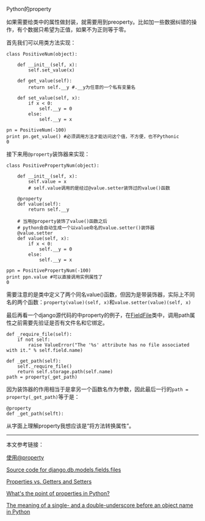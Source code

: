 Python的property

如果需要给类中的属性做封装，就需要用到preoperty。比如加一些数据纠错的操作，有个数据只希望为正值，如果不为正则等于零。

首先我们可以用类方法实现：

    class PositiveNum(object):
    
        def __init__(self, x):
            self.set_value(x)
    
        def get_value(self):
            return self.__y #.__y为任意的一个私有变量名
    
        def set_value(self, x):
            if x < 0:
                self.__y = 0
            else:
                self.__y = x
    
    pn = PositiveNum(-100)
    print pn.get_value() #必须调用方法才能访问这个值，不方便，也不Pythonic
    0

接下来用`@property`装饰器来实现：

    class PositivePropertyNum(object):
    
        def __init__(self, x):
            self.value = x
            # self.value调用的是经过@value.setter装饰过的value()函数
		    
        @property
        def value(self):
            return self.__y
            
        # 当用@property装饰了value()函数之后
        # python会自动生成一个以value命名的value.setter()装饰器
        @value.setter 
        def value(self, x):
            if x < 0:
                self.__y = 0
            else:
                self.__y = x
    
    ppn = PositivePropertyNum(-100)
    print ppn.value #可以直接调用实例属性了
    0

需要注意的是类中定义了两个同名value()函数，但因为是带装饰器，实际上不同名的两个函数：`property(value)(self, x)`和`value.setter(value)(self, x)`

最后再看一个django源代码的中property的例子，在[FieldFile](https://docs.djangoproject.com/en/1.8/_modules/django/db/models/fields/files/#FieldFile)类中，调用path属性之前需要先验证是否有文件名和它绑定。

    def _require_file(self):
        if not self:
            raise ValueError("The '%s' attribute has no file associated with it." % self.field.name)
            
    def _get_path(self):
        self._require_file()
        return self.storage.path(self.name)
    path = property(_get_path)

因为装饰器的作用相当于是拿另一个函数名作为参数，因此最后一行的`path = property(_get_path)`等于是：

    @property
    def _get_path(selft):

从字面上理解property我想应该是“将方法转换属性”。

----------

本文参考链接：

[使用@property](http://www.liaoxuefeng.com/wiki/0014316089557264a6b348958f449949df42a6d3a2e542c000/00143186781871161bc8d6497004764b398401a401d4cce000)

[Source code for django.db.models.fields.files](https://docs.djangoproject.com/en/1.8/_modules/django/db/models/fields/files/#FieldFile)

[Properties vs. Getters and Setters](http://www.python-course.eu/python3_properties.php)

[What's the point of properties in Python?](http://blaag.haard.se/What-s-the-point-of-properties-in-Python/)

[The meaning of a single- and a double-underscore before an object name in Python](http://stackoverflow.com/questions/1301346/the-meaning-of-a-single-and-a-double-underscore-before-an-object-name-in-python#)

